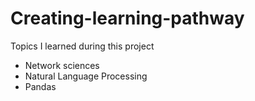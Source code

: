 # Creating-learning-pathway
Topics I learned during this project 
- Network sciences 
- Natural Language Processing 
- Pandas 
